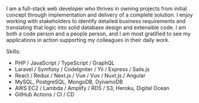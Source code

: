 I am a full-stack web developer who thrives in owning projects from initial concept through implementation and delivery of a complete solution.  I enjoy working with stakeholders to identify detailed business requirements and translating that logic into solid database design and extensible code.  I am both a code person and a people person, and I am most gratified to see my applications in action supporting my colleagues in their daily work.

Skills:
- PHP / JavaScript / TypeScript / GraphQL
- Laravel / Symfony / CodeIgniter / Yii / Express / Sails.js
- React / Redux / Next.js / Vue / Vux / Nuxt.js / Angular
- MySQL, PostgreSQL, MongoDB, DynamoDB
- AWS EC2 / Lambda / Amplify / RDS / S3, Heroku, Digital Ocean
- GitHub Actions / CI / CD 

